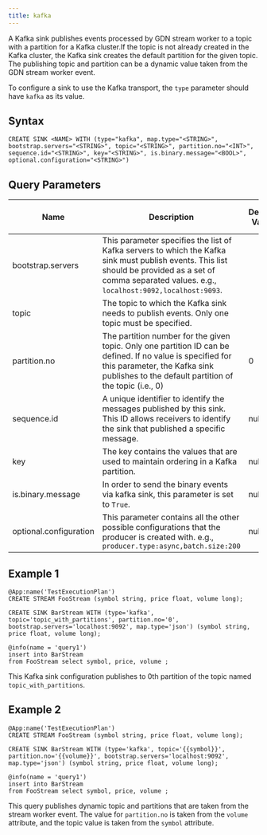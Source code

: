 ```yaml
---
title: kafka
---
```


A Kafka sink publishes events processed by GDN stream worker to a topic with a partition for a Kafka cluster.If the topic is not already created in the Kafka cluster, the Kafka sink creates the default partition for the given topic. The publishing topic and partition can be a dynamic value taken from the GDN stream worker event.

To configure a sink to use the Kafka transport, the `type` parameter should have `kafka` as its value.

## Syntax

    CREATE SINK <NAME> WITH (type="kafka", map.type="<STRING>", bootstrap.servers="<STRING>", topic="<STRING>", partition.no="<INT>", sequence.id="<STRING>", key="<STRING>", is.binary.message="<BOOL>", optional.configuration="<STRING>")

## Query Parameters

| Name                   | Description             | Default Value | Possible Data Types | Optional | Dynamic |
|------------------------|-------------------------|---------------|---------------------|----------|---------|
| bootstrap.servers      | This parameter specifies the list of Kafka servers to which the Kafka sink must publish events. This list should be provided as a set of comma separated values. e.g., `localhost:9092,localhost:9093`. |               | STRING              | No       | No      |
| topic                  | The topic to which the Kafka sink needs to publish events. Only one topic must be specified.                    |               | STRING              | No       | No      |
| partition.no           | The partition number for the given topic. Only one partition ID can be defined. If no value is specified for this parameter, the Kafka sink publishes to the default partition of the topic (i.e., 0)   | 0             | INT                 | Yes      | No      |
| sequence.id            | A unique identifier to identify the messages published by this sink. This ID allows receivers to identify the sink that published a specific message.       | null          | STRING              | Yes      | No      |
| key                    | The key contains the values that are used to maintain ordering in a Kafka partition.                            | null          | STRING              | Yes      | No      |
| is.binary.message      | In order to send the binary events via kafka sink, this parameter is set to `True`.                           | null          | BOOL                | No       | No      |
| optional.configuration | This parameter contains all the other possible configurations that the producer is created with. e.g., `producer.type:async,batch.size:200`                 | null          | STRING              | Yes      | No      |

## Example 1

    @App:name('TestExecutionPlan')
    CREATE STREAM FooStream (symbol string, price float, volume long);
    
    CREATE SINK BarStream WITH (type='kafka', topic='topic_with_partitions', partition.no='0', bootstrap.servers='localhost:9092', map.type='json') (symbol string, price float, volume long);

    @info(name = 'query1')
    insert into BarStream
    from FooStream select symbol, price, volume ;

This Kafka sink configuration publishes to 0th partition of the topic named `topic_with_partitions`.

## Example 2

    @App:name('TestExecutionPlan')
    CREATE STREAM FooStream (symbol string, price float, volume long);

    CREATE SINK BarStream WITH (type='kafka', topic='{{symbol}}', partition.no='{{volume}}', bootstrap.servers='localhost:9092', map.type='json') (symbol string, price float, volume long);

    @info(name = 'query1')
    insert into BarStream
    from FooStream select symbol, price, volume ;

This query publishes dynamic topic and partitions that are taken from the stream worker event. The value for `partition.no` is taken from the `volume` attribute, and the topic value is taken from the `symbol` attribute.
